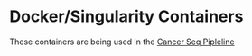 # Docker/Singularity Containers

These containers are being used in the [Cancer Seq Pipleline](https://github.com/GenomicsAotearoa/cancer-seq-pipeline)
